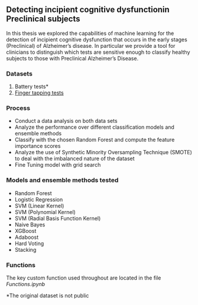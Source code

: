 ## Detecting incipient cognitive dysfunctionin Preclinical subjects

In this thesis we explored the capabilities of machine learning for the detection of incipient cognitive dysfunction that occurs in the early stages (Preclinical) of Alzheimer’s disease.  In particular we provide a tool for clinicians to distinguish which tests are sensitive enough to classify healthy subjects to those with Preclinical Alzheimer’s Disease. 

### Datasets
1. Battery tests*
2. [Finger tapping tests](https://osf.io/2kje8/)

### Process
* Conduct a data analysis on both data sets 
* Analyze the performance over different classification models and ensemble methods 
* Classify with the chosen Random Forest and compute the feature importance scores
* Analyze the use of Synthetic Minority Oversampling Technique (SMOTE) to deal with the imbalanced nature of the dataset 
* Fine Tuning model with grid search

### Models and ensemble methods tested
* Random Forest 
* Logistic Regression
* SVM (Linear Kernel)
* SVM (Polynomial Kernel)
* SVM (Radial Basis Function Kernel)
* Naive Bayes
* XGBoost 
* Adaboost
* Hard Voting
* Stacking

### Functions
The key custom function used throughout are located in the file *Functions.ipynb*

*The original dataset is not public
